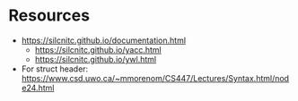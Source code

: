 # Resources
* https://silcnitc.github.io/documentation.html
    * https://silcnitc.github.io/yacc.html
    * https://silcnitc.github.io/ywl.html
* For struct header: https://www.csd.uwo.ca/~mmorenom/CS447/Lectures/Syntax.html/node24.html